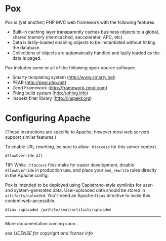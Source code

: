 Pox
===


Pox is (yet another) PHP MVC web framework with the following features.

- Built-in caching layer transparently caches business objects to a global,
  shared memory (memcached, eaccelerator, APC, etc).
- Data is lazily-loaded enabling objects to be instantiated without hitting the
  database.
- Collections of objects are automatically handled and lazily loaded as the data
  is paged.

Pox includes some or all of the following open-source software:

- Smarty templating system (<http://www.smarty.net>)
- PEAR (<http://pear.php.net>)
- Zend Framework (<http://framework.zend.com>)
- Phing build system (<http://phing.info>)
- Inspekt filter library (<http://inspekt.org>)


Configuring Apache
==================


(These instructions are specific to Apache, however most web servers support
similar features.)

To enable URL rewriting, be sure to allow `.htaccess` for this server context.

    AllowOverride All

TIP: While `.htaccess` files make for easier development, disable
`AllowOverride` in production use, and place your `mod_rewrite` rules direclty
in the Apache config.

Pox is intended to be deployed using Capistrano-style symlinks for user- and
system-generated data.  User-uploaded data should be stored in
`artifacts/uploaded`. You'll need an Apache `Alias` directive to make this
content web-accessible.

    Alias /uploaded /path/to/real/artifacts/uploaded


----


More documentation coming soon...


_see LICENSE for copyright and license info_
